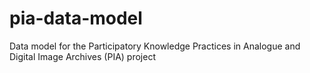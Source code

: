 # pia-data-model
Data model for the Participatory Knowledge Practices in Analogue and Digital Image Archives (PIA) project
